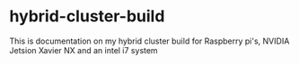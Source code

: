 # hybrid-cluster-build
This is documentation on my hybrid cluster build for Raspberry pi's, NVIDIA Jetsion Xavier NX and an intel i7 system

